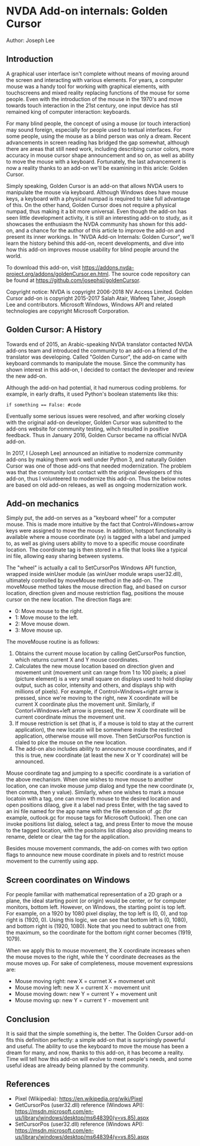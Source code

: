 # NVDA Add-on internals: Golden Cursor

Author: Joseph Lee

## Introduction

A graphical user interface isn't complete without means of moving around the screen and interacting with various elements. For years, a computer mouse was a handy tool for working with graphical elements, with touchscreens and mixed reality replacing functions of the mouse for some people. Even with the introduction of the mouse in the 1970's and move towards touch interaction in the 21st century, one input device has stil remained king of computer interaction: keyboards.

For many blind people, the concept of using a mouse (or touch interaction) may sound foreign, especially for people used to textual interfaces. For some people, using the mouse as a blind person was only a dream. Recent advancements in screen reading has bridged the gap somewhat, although there are areas that still need work, including describing cursor colors, more accuracy in mouse cursor shape announcement and so on, as well as ability to move the mouse with a keyboard. Fortunately, the last advancement is now a reality thanks to an add-on we'll be examining in this aricle: Golden Cursor.

Simply speaking, Golden Cursor is an add-on that allows NVDA users to manipulate the mouse via keyboard. Although Windows does have mouse keys, a keyboard with a physical numpad is required to take full advantage of this. On the other hand, Golden Cursor does not require a physical numpad, thus making it a bit more universal. Even though the add-on has seen little development activity, it is still an interesting add-on to study, as it showcases the enthusiasm the NVDA community has shown for this add-on, and a chance for the author of this article to improve the add-on and present its inner workings. In "NVDA Add-on Internals: Golden Cursor", we'll learn the history behind this add-on, recent developments, and dive into how this add-on improves mouse usability for blind people around the world.

To download this add-on, visit https://addons.nvda-project.org/addons/goldenCursor.en.html. The source code repository can be found at https://github.com/josephsl/goldenCursor.

Copyright notice: NVDA is copyright 2006-2018 NV Access Limited. Golden Cursor add-on is copyright 2015-2017 Salah Atair, Wafeeq Taher, Joseph Lee and contributors. Microsoft Windows, Windows API and related technologies are copyright Microsoft Corporation.

## Golden Cursor: A History

Towards end of 2015, an Arabic-speaking NVDA translator contacted NVDA add-ons team and introduced the community to an add-on a friend of the translator was developing. Called "Golden Cursor", the add-on came with keyboard commands to manipulate the mouse. Since the community has shown interest in this add-on, I decided to contact the devleoper and review the new add-on.

Although the add-on had potential, it had numerous coding problems. for example, in early drafts, it used Python's boolean statements like this:

	if something == False: #code

Eventually some serious issues were resolved, and after working closely with the original add-on developer, Golden Cursor was submitted to the add-ons website for community testing, wihch resulted in positive feedback. Thus in January 2016, Golden Cursor became na official NVDA add-on.

In 2017, I (Joseph Lee) announced an initiative to modernize community add-ons by making them work well under Python 3, and naturally Golden Cursor was one of those add-ons that needed modernization. The problem was that the community lost contact with the original developers of this add-on, thus I volunteered to modernize this add-on. Thus the below notes are based on old add-on releaes, as well as ongoing modernization work.

## Add-on mechanics

Simply put, the add-on serves as a "keyboard wheel" for a computer mouse. This is made more intuitive by the fact that Control+Windows+arrow keys were assigned to move the mouse. In addition, hotspot functionality is available where a mouse coordinate (xy) is tagged with a label and jumped to, as well as giving users ability to move to a specific mouse coordinate location. The coordinate tag is then stored in a file that looks like a typical ini file, allowing easy sharing between systems.

The "wheel" is actually a call to SetCursorPos Windows API function, wrapped inside winUser module (as winUser module wraps user32.dll), ultimately controlled by moveMouse method in the add-on. The moveMouse method takes the mouse direction flag, and based on cursor location, direction given and mouse restriction flag, positions the mouse cursor on the new location. The direction flags are:

* 0: Move mouse to the right.
* 1: Move mouse to the left.
* 2: Move mouse down.
* 3: Move mouse up.

The moveMouse routine is as follows:

1. Obtains the current mouse location by calling GetCursorPos function, which returns current X and Y mouse coordinates.
2. Calculates the new mouse location based on direction given and movement unit (movement unit can range from 1 to 100 pixels; a pixel (picture element) is a very small square on displays used to hold display output, such as color, intensity and others, and displays ship with millions of pixels). For example, if Control=Windows+right arrow is pressed, since we're moving to the right, new X coordinate will be current X coordinate plus the movement unit. Similarly, if Contorl+Windows+left arrow is pressed, the new X coordinate will be current coordinate minus the movement unit.
3. If mouse restriction is set (that is, if a mouse is told to stay at the current application), the new locatin will be somewhere inside the restircted application, otherwise mouse will move. Then SetCursorPos function is claled to plce the mouse on the new location.
4. The add-on also includes ability to announce mouse coordinates, and if this is true, new coordinate (at least the new X or Y coordinate) will be announced.

Mouse coordinate tag and jumping to a specific coordinate is a variation of the above mechanism. When one wishes to move mouse to another location, one can invoke mouse jump dialog and type the new coordinate (x, then comma, then y value). Similarly, when one wishes to mark a mouse locatoin with a tag, one can move th mouse to the desired location and open positions dilaog, give it a label nad press Enter, with the tag saved to an ini file named for the app name with the file extension of .gc (for example, outlook.gc for mouse tags for Microsoft Outlook). Then one can invoke positions list dialog, select a tag, and press Enter to move the mouse to the tagged location, with the positoins list dilaog also providing means to rename, delete or clear the tag for the application.

Besides mouse movement commands, the add-on comes with two option flags to announce new mouse coordinate in pixels and to restrict mouse movement to the currently using app.

## Screen coordinates on Windows

For people familiar with mathematical representation of a 2D graph or a plane, the ideal starting point (or origin) would be center, or for computer monitors, bottom left. However, on Windows, the starting point is top left. For example, on a 1920 by 1080 pixel display, the top left is (0, 0), and top right is (1920, 0). Using this logic, we can see that bottom left is (0, 1080), and bottom right is (1920, 1080). Note that you need to subtract one from the maximum, so the coordinate for the bottom right corner becomes (1919, 1079).

When we apply this to mouse movement, the X coordinate increases when the mouse moves to the right, while the Y coordinate decreases as the mouse moves up. For sake of completeness, mouse movement expressions are:

* Mouse moving right: new X = currnet X + movmenet unit
* Mouse moving left: new X = current X - movement unit
* Mouse moving down: new Y = current Y + movement unit
* Mouse moving up: new Y = current Y - movement unit

## Conclusion

It is said that the simple something is, the better. The Golden Cursor add-on fits this definition perfectly: a simple add-on that is surprisingly powerful and useful. The ability to use the keyboard to move the mouse has been a dream for many, and now, thanks to this add-on, it has become a reality. Time will tell how this add-on will evolve to meet people's needs, and some useful ideas are already being planned by the community.

## References

* Pixel (Wikipedia): https://en.wikipedia.org/wiki/Pixel
* GetCursorPos (user32.dll) reference (Windows API): https://msdn.microsoft.com/en-us/library/windows/desktop/ms648390(v=vs.85).aspx
* SetCursorPos (user32.dll) reference (Windows API): https://msdn.microsoft.com/en-us/library/windows/desktop/ms648394(v=vs.85).aspx
